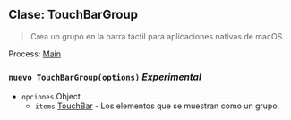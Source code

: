 ## Clase: TouchBarGroup

> Crea un grupo en la barra táctil para aplicaciones nativas de macOS

Process: [Main](../tutorial/quick-start.md#main-process)

### `nuevo TouchBarGroup(options)` *Experimental*

* `opciones` Object 
  * `items` [TouchBar](touch-bar.md) - Los elementos que se muestran como un grupo.